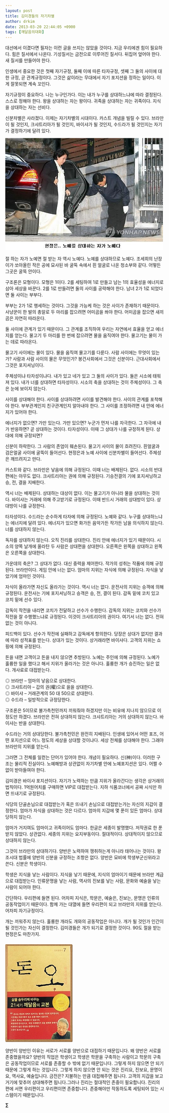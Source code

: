 ```yaml
---
layout: post
title: 김미경들의 자기차별
author: drkim
date: 2013-03-20 22:44:05 +0900
tags: [깨달음의대화]
---
```

대선에서 이겼다면 필자는 이런 글을 쓰지는 않았을 것이다. 지금 우리에겐 힘이 필요하다. 힘은 질서에서 나온다. 기성질서는 금전으로 이루어진 질서다. 뒤집어 엎어야 한다. 새 질서를 만들어야 한다. 


  


인생에서 중요한 것은 첫째 자기규정, 둘째 이에 따른 타자규정, 셋째 그 둘의 사이에 대한 규정, 곧 관계규정이다. 그것은 삶이라는 무대에서 자기 포지션을 정하는 일이다. 이게 잘못되면 계속 꼬인다. 


  


자기규정이 중요하다. 나는 누구인가다. 이는 내가 누구를 상대하느냐에 따라 결정된다. 스스로 정해야 한다. 왕을 상대하는 자는 왕이다. 귀족을 상대하는 자는 귀족이다. 지식을 상대하는 자는 선비다. 


  


신분차별은 사라졌다. 이제는 자기차별의 시대이다. 카스트 개념을 빌릴 수 있다. 브라만이 될 것인지, 크샤트리아가 될 것인지, 바이샤가 될 것인지, 수드라가 될 것인지는 자기가 결정하기에 달려 있다. 


  


 ![](/files/attach/images/198/372/334/20130320193707997.jpg)



절 하는 자가 노예면 절 받는 자 역시 노예다. 노예를 상대하므로 노예다. 조세희의 난장이가 쏘아올린 작은 공에 묘사된 바 굴뚝 속에서 흰 얼굴로 나온 청소부와 같다. 어떻든 그곳은 굴뚝 안이다. 


  


구조론은 모형이다. 모형은 1이다. 2를 세팅하여 1로 만들고 남는 1의 효율성을 에너지로 삼아 세상을 바꾼다. 2를 1로 만들려면 둘의 사이를 공략해야 한다. 남녀 2가 1로 되었다면 둘 사이는 부부다. 


  


부부는 2가 1로 행세하는 것이다. 그것을 가능케 하는 것은 사이가 존재하기 때문이다. 사냥꾼이 한 발의 총알로 두 마리를 잡으려면 어미곰을 쏴야 한다. 어미곰을 잡으면 새끼곰은 자연히 따라온다.


  


둘 사이에 관계가 있기 때문이다. 그 관계를 조직하여 우리는 자연에서 효율을 얻고 에너지를 얻는다. 물고기 두 마리를 한 번에 잡으려면 물을 움직여야 한다. 물고기는 물이 가는 데로 따라온다.


  


물고기 사이에는 물이 있다. 물을 움직여 물고기를 다룬다. 사람 사이에는 무엇이 있는가? 사람과 사람 사이의 물은 무엇인가? 봉건사회에서 그것은 신분이다. 근대사회에서 그것은 포지셔닝이다. 


  


주체성이냐 타자성이냐다. 내가 있고 네가 있고 그 둘의 사이가 있다. 둘은 시소에 태워져 있다. 내가 너를 상대하면 타자성이다. 시소의 축을 상대하는 것이 주체성이다. 그 축은 눈에 보이지 않는다.


  


사이를 상대해야 한다. 사이를 상대하려면 사이를 발견해야 한다. 사이의 관계를 포착해야 한다. 부부관계인지 친구관계인지 알아내야 한다. 그 사이를 조정하려면 내 안에 에너지가 있어야 한다. 


  


에너지가 없으면? 가만 있는다. 가만 있으면? 누군가 먼저 나를 자극한다. 그 자극에 내가 반응하면? 곧 상대하는 것이다. 타자성이다. 이때 그 상대가 나를 규정하게 된다. 상대에 의해 규정되면? 


  


신분이 하락한다. 그 사람의 존엄이 훼손된다. 물고기 사이의 물이 흐려진다. 흰얼굴과 검은얼굴 사이에 굴뚝이 들어선다. 현정은과 노예 사이에 신분차별이 들어선다. 주체성은 깨뜨려지고 만다. 


  


카스트와 같다. 브라만은 낳음에 의해 규정된다. 이때 너는 배제된다. 없다. 시소의 반대편에는 아무도 없다. 크샤트리아는 권에 의해 규정된다. 기승전결의 기에 포지셔닝하고 승, 전, 결을 지배한다. 


  


역시 너는 배제된다. 상대하는 대상이 없다. 이는 물고기가 아니라 물을 상대하는 것이다. 바이샤는 거래에 의해 주고받기로 규정된다. 이때 반드시 거래의 상대방이 있다. 상대방이 나를 규정한다. 


  


타자성이다. 수드라는 순수하게 타자에 의해 규정된다. 노예와 같다. 누구를 상대하느냐는 에너지에 달려 있다. 에너지가 있으면 화가든 음악가든 작가든 남을 의식하지 않는다. 너를 상대하지 않는다. 


  


독자를 상대하지 않는다. 오직 진리를 상대한다. 진리 안에 에너지가 있기 때문이다. 시소의 양쪽 날개에 올라탄 두 사람은 상대편을 상대한다. 오른쪽은 왼쪽을 상대하고 왼쪽은 오른쪽을 상대한다. 


  


가운데의 축은? 그 상대가 없다. 대신 중력을 제어한다. 작가의 성취는 작품에 의해 규정된다. 브라만이다. 게임 안에 너는 없다. 엄마의 지위는 자식에 의해 규정된다. 자식을 낳았기에 엄마인 것이다. 


  


자식이 올라가면 자신도 올라가는 것이다. 역시 너는 없다. 운전사의 지위는 승객에 의해 규정된다. 운전사는 기에 포지셔닝하고 승객은 승, 전, 결이 된다. 감독 밑에 코치 있고 코치 밑에 선수 있다. 


  


감독이 작전을 내리면 코치가 전달하고 선수가 수행한다. 감독의 지위는 코치와 선수가 작전을 잘 수행했느냐로 규정된다. 이것이 크샤트리아의 권이다. 여기서 너는 없다. 전혀 없는 것이 아니다. 


  


피드백이 있다. 선수가 작전에 실패하고 감독에게 항의한다. 당장은 상대가 없지만 결과에 따라 성적표를 받는다. 상대가 있는 것이다. 상거래라면 바이샤다. 고객의 지위는 쇼핑에 의해 규정된다. 


  


돈을 내면 고객이고 돈을 내지 않으면 추방된다. 노예는 주인에 의해 규정된다. 노예가 훌륭한 일을 했다고 해서 지위가 올라가는 것은 아니다. 훌륭한 개가 승진하는 일은 없다. 개사료로 대접받는다. 


  


◎ 브라만 – 엄마의 낳음으로 상대한다.     
◎ 크샤트리아 – 갑의 권(權)으로 을을 상대한다.     
◎ 바이샤 – 거래관계의 50 대 50으로 상대한다.     
◎ 수드라 – 일방적으로 규정당한다. 


  


구조론은 5이므로 불가촉천민까지 끼워줘야 하겠지만 이는 비유에 지나지 않으므로 이 정도만 하겠다. 브라만은 전혀 상대하지 않는다. 크샤트리아는 거의 상대하지 않는다. 바이샤는 반을 상대한다.


  


수드라는 거의 상대당한다. 불가촉천민은 완전히 지배된다. 인생에 있어서 어떤 포즈, 어떤 포지션으로 어느 정도의 세상을 상대할 것이냐다. 세상 전체를 상대해야 한다. 그래야 브라만의 지위를 얻는다. 


  


그러면 그 전체를 일컫는 단어가 있어야 한다. 개념이 필요하다. 신(神)이다. 이러한 구조는 물리적 진실이다. 노예해방과 상관없이 자기차별 안에 노예포지션은 있다. 어쩔 수 없이 받아들여야 한다. 


  


김미경은 바이샤 포지션이다. 자기가 노력하는 만큼 지위가 올라간다는 생각은 상거래의 법칙이다. 1억원어치를 구매하면 VIP로 대접받는다. 지하 식품코너에서 공짜 시식만 하면 뜨내기로 규정된다. 


  


식당의 단골손님으로 대접받는가 혹은 뜨내기 손님으로 대접받는가는 자신의 지갑이 결정한다. 엄마가 자식을 상대하는 것은 다르다. 엄마의 지갑에 몇 푼이 있든 엄마다. 상대당하지 않는다. 


  


엄마가 거지여도 엄마이고 귀족이어도 엄마다. 한글은 세종이 발명했다. 저작권료 한 푼 받지 않았다. 상관없다. 세종의 지위는 요지부동이다. 절대적이다. 상대적이지 않으므로 상대하지 않는다.


  


그것이 브라만의 상대하기다. 양반은 노력하여 쟁취하는게 아니라 태어나는 것이다. 왕조시대 법률에 양반의 신분을 규정하는 조항은 없다. 양반은 묘비에 학생부군신위라고 쓴다. 신분은 학생이다. 


  


학생은 지식을 낳는 사람이다. 지식을 낳기 때문에, 지식의 엄마이기 때문에 브라만 계급으로 대접받는다. 인류문명을 낳는 사람, 역사의 진보를 낳는 사람, 문화와 예술을 낳는 사람이 되어야 한다. 


  


간단하다. 우리편에 들면 된다. 어차피 지식은, 학문은, 예술은, 진보는, 문명은 인류의 공동작업이기 때문이다. 함께 가는 대열에 들면 우리편이 되고 브라만의 지위를 얻는다. 어차피 자기규정이다. 


  


개는 끼워주지 않는다. 훌륭한 개라도 개와의 공동작업은 아니다. 개가 될 것인가 인간이 될 것인가는 자신이 결정한다. 김미경들은 개가 되기로 결정한 것이다. 90도 절을 받는 현정은도 마찬가지. 


  






 ###


  





  ![](/files/attach/images/198/727/315/55.JPG)


 양반이 양반인 이유는 서로가 서로를 양반으로 대접하기 때문입니다. 왜 양반은 서로를 존중했을까요? 양반의 직업은 학생이고 학생은 학문을 구축하는 사람이고 학문의 구축은 공동작업이므로 서로를 존중할 수 밖에 없기 때문입니다. 그렇게 하지 않으면 안 되기 때문에 그렇게 하는 것입니다. 그렇게 하지 않으면 안 되는 것은 진리요, 진보요, 문명이요, 역사요, 예술입니다. 금전은? 지불하는 만큼 대접해주면 됩니다. 고객의 지갑을 보고 거기에 맞추어 상대해주면 됩니다.그러나 진리는 절대적인 존중이 필요합니다. 진리의 편에 서면 우리편이고 우리편이면 존중합니다. 존중해야만 작동하도록 세팅되어 있는 시스템이기 때문입니다. 



**∑**